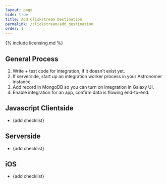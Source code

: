 ```yaml
---
layout: page
hide: true
title: Add Clickstream Destination
permalink: /clickstream/add_destination
order: 1
---
```


{% include licensing.md %}

## General Process

1. Write + test code for integration, if it doesn't exist yet.
2. If serverside, start up an integration worker process in your Astronomer instance.
3. Add record in MongoDB so you can turn on integration in Galaxy UI.
4. Enable integration for an app, confirm data is flowing end-to-end.


## Javascript Clientside

* {add checklist}

## Serverside

* {add checklist}

## iOS

* {add checklist}
